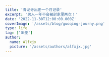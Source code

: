 ```yaml
---
title: '青龙寺出差一个月记录'
excerpt: '男人一年不会被封家里两次！'
date: '2022-11-30T12:00:00.000Z'
coverImage: '/assets/blog/guoqing-journy.png'
type: life
tag: ['出差']
author:
  name: Alfxjx
  picture: '/assets/authors/alfxjx.jpg'
---
```

